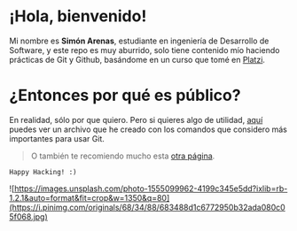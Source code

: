 # ¡Hola, bienvenido!

Mi nombre es **Simón Arenas**, estudiante en ingeniería de Desarrollo de Software, y este repo es muy aburrido, solo tiene contenido mío haciendo prácticas de Git y Github, basándome en un curso que tomé en [Platzi](https://platzi.com/clases/git-github/).


# ¿Entonces por qué es público?

En realidad, sólo por que quiero. Pero si quieres algo de utilidad, [aquí](https://docs.google.com/document/d/1Pn18nzVD4cQvwTSo_m0OoMtPXajw85sRQyt-IM3ZPw8/edit?usp=sharing) puedes ver un archivo que he creado con los comandos que considero más importantes para usar Git. 

> O también te recomiendo mucho esta [otra página](https://rogerdudler.github.io/git-guide/index.es.html).

    Happy Hacking! :)

![https://images.unsplash.com/photo-1555099962-4199c345e5dd?ixlib=rb-1.2.1&auto=format&fit=crop&w=1350&q=80](https://i.pinimg.com/originals/68/34/88/683488d1c6772950b32ada080c05f068.jpg)
